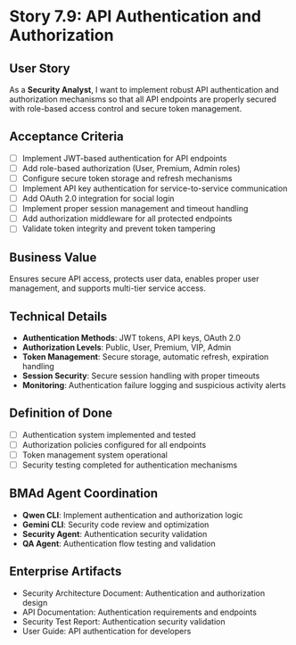 # Story 7.9: API Authentication and Authorization

## User Story

As a **Security Analyst**, I want to implement robust API authentication and authorization mechanisms so that all API endpoints are properly secured with role-based access control and secure token management.

## Acceptance Criteria

- [ ] Implement JWT-based authentication for API endpoints
- [ ] Add role-based authorization (User, Premium, Admin roles)
- [ ] Configure secure token storage and refresh mechanisms
- [ ] Implement API key authentication for service-to-service communication
- [ ] Add OAuth 2.0 integration for social login
- [ ] Implement proper session management and timeout handling
- [ ] Add authorization middleware for all protected endpoints
- [ ] Validate token integrity and prevent token tampering

## Business Value

Ensures secure API access, protects user data, enables proper user management, and supports multi-tier service access.

## Technical Details

- **Authentication Methods**: JWT tokens, API keys, OAuth 2.0
- **Authorization Levels**: Public, User, Premium, VIP, Admin
- **Token Management**: Secure storage, automatic refresh, expiration handling
- **Session Security**: Secure session handling with proper timeouts
- **Monitoring**: Authentication failure logging and suspicious activity alerts

## Definition of Done

- [ ] Authentication system implemented and tested
- [ ] Authorization policies configured for all endpoints
- [ ] Token management system operational
- [ ] Security testing completed for authentication mechanisms

## BMAd Agent Coordination

- **Qwen CLI**: Implement authentication and authorization logic
- **Gemini CLI**: Security code review and optimization
- **Security Agent**: Authentication security validation
- **QA Agent**: Authentication flow testing and validation

## Enterprise Artifacts

- Security Architecture Document: Authentication and authorization design
- API Documentation: Authentication requirements and endpoints
- Security Test Report: Authentication security validation
- User Guide: API authentication for developers
